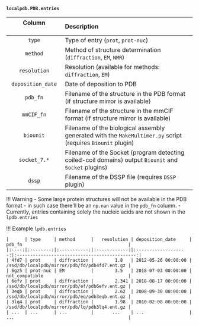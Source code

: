 **`localpdb.PDB.entries`**


| Column &nbsp;&nbsp;&nbsp;&nbsp;&nbsp;&nbsp;&nbsp;&nbsp;&nbsp;&nbsp;&nbsp;&nbsp;&nbsp;&nbsp;&nbsp;&nbsp;&nbsp;&nbsp;&nbsp;&nbsp;&nbsp;&nbsp;            | Description                             |
|:---------------------:|:----------------------------------------|
| `type`                | Type of entry (`prot`, `prot-nuc`)      |
| `method`              | Method of structure determination (`diffraction`, `EM`, `NMR`) |
| `resolution`          | Resolution (available for methods: `diffraction`, `EM`)        |
| `deposition_date`     | Date of deposition to PDB               |
| `pdb_fn`              | Filename of the structure in the PDB format (if structure mirror is available)  |
| `mmCIF_fn`            | Filename of the structure in the mmCIF format (if structure mirror is available)   |
| `biounit`             | Filename of the biological assembly generated with the `MakeMultimer.py` script (requires `Biounit` plugin)   |
| `socket_7.*`          | Filename of the Socket (program detecting coiled-coil domains) output `Biounit` and `Socket` plugins)  |
| `dssp`                | Filename of the DSSP file (requires `DSSP` plugin)   |

!!! Warning
    - Some large protein structures will not be available in the PDB format - in such case there'll be an `np.nan` value in the `pdb_fn` column.
    - Currently, entries containing solely the nucleic acids are not shown in the `lpdb.entries`

!!! Example
    `lpdb.entries`

    |      | type     | method      |   resolution | deposition_date     | pdb_fn                                        |
    |:----:|:--------:|:-----------:|:------------:|:-------------------:|:---------------------------------------------:|
    | 4fd7 | prot     | diffraction |        1.8   | 2012-05-26 00:00:00 | /ssd/db/localpdb/mirror/pdb/fd/pdb4fd7.ent.gz |
    | 6gz5 | prot-nuc | EM          |        3.5   | 2018-07-03 00:00:00 | not_compatible                                |
    | 6efv | prot     | diffraction |        2.341 | 2018-08-17 00:00:00 | /ssd/db/localpdb/mirror/pdb/ef/pdb6efv.ent.gz |
    | 3eqb | prot     | diffraction |        2.62  | 2008-09-30 00:00:00 | /ssd/db/localpdb/mirror/pdb/eq/pdb3eqb.ent.gz |
    | 3lq4 | prot     | diffraction |        1.98  | 2010-02-08 00:00:00 | /ssd/db/localpdb/mirror/pdb/lq/pdb3lq4.ent.gz |
    | ...  | ...      | ...         |       ...    | ...                 | ...                                           |
